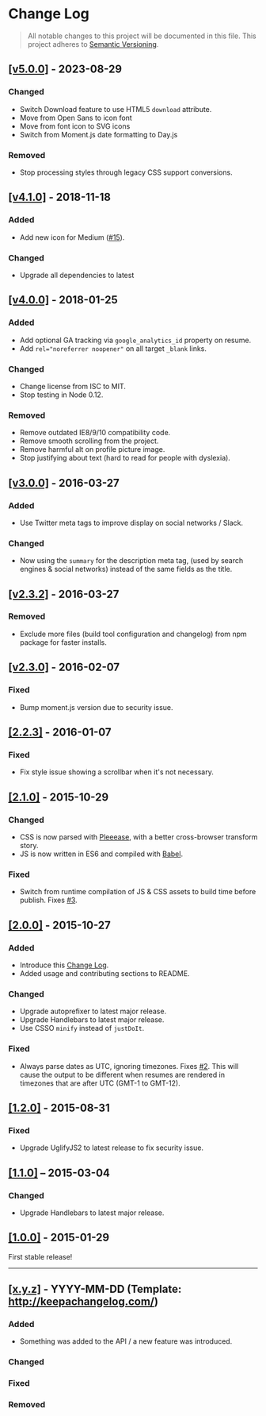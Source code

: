 # Change Log

> All notable changes to this project will be documented in this file.
> This project adheres to [Semantic Versioning](http://semver.org/).

## [[v5.0.0]](https://github.com/thibaudcolas/jsonresume-theme-eloquent/releases/tag/v5.0.0) - 2023-08-29

### Changed

- Switch Download feature to use HTML5 `download` attribute.
- Move from Open Sans to icon font
- Move from font icon to SVG icons
- Switch from Moment.js date formatting to Day.js

### Removed

- Stop processing styles through legacy CSS support conversions.

## [[v4.1.0]](https://github.com/thibaudcolas/jsonresume-theme-eloquent/releases/tag/v4.1.0) - 2018-11-18

### Added

- Add new icon for Medium ([#15](https://github.com/thibaudcolas/jsonresume-theme-eloquent/pull/15)).

### Changed

- Upgrade all dependencies to latest

## [[v4.0.0]](https://github.com/thibaudcolas/jsonresume-theme-eloquent/releases/tag/v4.0.0) - 2018-01-25

### Added

- Add optional GA tracking via `google_analytics_id` property on resume.
- Add `rel="noreferrer noopener"` on all target `_blank` links.

### Changed

- Change license from ISC to MIT.
- Stop testing in Node 0.12.

### Removed

- Remove outdated IE8/9/10 compatibility code.
- Remove smooth scrolling from the project.
- Remove harmful alt on profile picture image.
- Stop justifying about text (hard to read for people with dyslexia).

## [[v3.0.0]](https://github.com/thibaudcolas/jsonresume-theme-eloquent/releases/tag/3.0.0) - 2016-03-27

### Added

- Use Twitter meta tags to improve display on social networks / Slack.

### Changed

- Now using the `summary` for the description meta tag, (used by search engines & social networks) instead of the same fields as the title.

## [[v2.3.2]](https://github.com/thibaudcolas/jsonresume-theme-eloquent/releases/tag/2.3.2) - 2016-03-27

### Removed

- Exclude more files (build tool configuration and changelog) from npm package for faster installs.

## [[v2.3.0]](https://github.com/thibaudcolas/jsonresume-theme-eloquent/releases/tag/2.3.0) - 2016-02-07

### Fixed

- Bump moment.js version due to security issue.

## [[2.2.3]](https://github.com/thibaudcolas/jsonresume-theme-eloquent/releases/tag/2.2.3) - 2016-01-07

### Fixed

- Fix style issue showing a scrollbar when it's not necessary.

## [[2.1.0]](https://github.com/thibaudcolas/jsonresume-theme-eloquent/releases/tag/2.1.0) - 2015-10-29

### Changed

- CSS is now parsed with [Pleeease](http://pleeease.io), with a better cross-browser transform story.
- JS is now written in ES6 and compiled with [Babel](https://babeljs.io/).

### Fixed

- Switch from runtime compilation of JS & CSS assets to build time before publish. Fixes [#3](https://github.com/thibaudcolas/jsonresume-theme-eloquent/issues/3).

## [[2.0.0]](https://github.com/thibaudcolas/jsonresume-theme-eloquent/releases/tag/2.0.0) - 2015-10-27

### Added

- Introduce this [Change Log](http://keepachangelog.com/).
- Added usage and contributing sections to README.

### Changed

- Upgrade autoprefixer to latest major release.
- Upgrade Handlebars to latest major release.
- Use CSSO `minify` instead of `justDoIt`.

### Fixed

- Always parse dates as UTC, ignoring timezones. Fixes [#2](https://github.com/thibaudcolas/jsonresume-theme-eloquent/issues/2). This will cause the output to be different when resumes are rendered in timezones that are after UTC (GMT-1 to GMT-12).

## [[1.2.0]](https://github.com/thibaudcolas/jsonresume-theme-eloquent/releases/tag/1.2.0) - 2015-08-31

### Fixed

- Upgrade UglifyJS2 to latest release to fix security issue.

## [[1.1.0]](https://github.com/thibaudcolas/jsonresume-theme-eloquent/releases/tag/1.1.0) – 2015-03-04

### Changed

- Upgrade Handlebars to latest major release.

## [[1.0.0]](https://github.com/thibaudcolas/jsonresume-theme-eloquent/releases/tag/1.0.0) - 2015-01-29

First stable release!

---

## [[x.y.z]](https://github.com/thibaudcolas/jsonresume-theme-eloquent/releases/tag/x.y.z) - YYYY-MM-DD (Template: http://keepachangelog.com/)

### Added

- Something was added to the API / a new feature was introduced.

### Changed

### Fixed

### Removed
